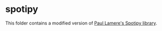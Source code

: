 # spotipy

This folder contains a modified version of [Paul Lamere's Spotipy library](https://github.com/plamere/spotipy).
